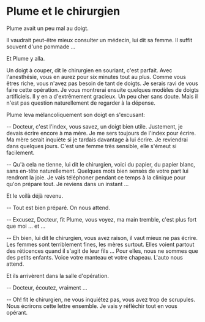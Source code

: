 # Plume et le chirurgien

Plume avait un peu mal au doigt.

Il vaudrait peut-être mieux consulter un médecin,
lui dit sa femme. Il suffit souvent d'une pommade ...

Et Plume y alla.

Un doigt à couper, dit le chirurgien en souriant,
c'est parfait. Avec l'anesthésie, vous
en aurez pour six minutes tout au plus.
Comme vous êtres riche, vous n'avez pas besoin
de tant de doigts. Je serais ravi de vous
faire cette opération. Je vous montrerai
ensuite quelques modèles de doigts artificiels.
Il y en a d'extrêmement gracieux. Un peu cher
sans doute. Mais il n'est pas question naturellement de
regarder à la dépense.

Plume leva mélancoliquement son doigt en s'excusant:

-- Docteur, c'est l'index, vous savez, un doigt bien utile.
Justement, je devais écrire encore à ma mère.
Je me sers toujours de l'index pour écrire.
Ma mère serait inquiète si je tardais davantage à lui écrire.
Je reviendrai dans quelques jours. C'est une femme très sensible,
elle s'émeut si facilement.

-- Qu'à cela ne tienne, lui dit le chirurgien, voici du papier, du
papier blanc, sans en-tête naturellement. Quelques mots bien sensés
de votre part lui rendront la joie. Je vais téléphoner pendant ce temps
à la clinique pour qu'on prépare tout. Je reviens dans un instant ...

Et le voilà déjà revenu.

-- Tout est bien préparé. On nous attend.

-- Excusez, Docteur, fit Plume, vous voyez, ma main tremble, c'est
plus fort que moi ... et ...

-- Eh bien, lui dit le chirurgien, vous avez raison, il vaut mieux
ne pas écrire. Les femmes sont terriblement fines, les mères surtout.
Elles voient partout des réticences quand il s'agit de leur fils ...
Pour elles, nous ne sommes que des petits enfants. Voice votre manteau et
votre chapeau. L'auto nous attend.

Et ils arrivèrent dans la salle d'opération.

-- Docteur, écoutez, vraiment ...

-- Oh! fit le chirurgien, ne vous inquiétez pas,  vous avez trop
de scrupules. Nous écrirons cette lettre ensemble.
Je vais y réfléchir tout en vous opérant.
